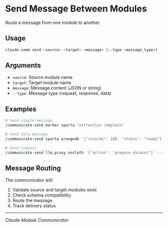 # Send Message Between Modules

Route a message from one module to another.

## Usage

```bash
claude-comm send <source> <target> <message> [--type <message_type>]
```

## Arguments

- `source`: Source module name
- `target`: Target module name
- `message`: Message content (JSON or string)
- `--type`: Message type (request, response, data)

## Examples

```bash
# Send simple message
/communicate-send marker sparta "extraction complete"

# Send data message
/communicate-send sparta arangodb '{"records": 100, "status": "ready"}' --type data

# Send request
/communicate-send llm_proxy unsloth '{"action": "prepare_dataset"}' --type request
```

## Message Routing

The communicator will:
1. Validate source and target modules exist
2. Check schema compatibility
3. Route the message
4. Track delivery status

---
*Claude Module Communicator*
